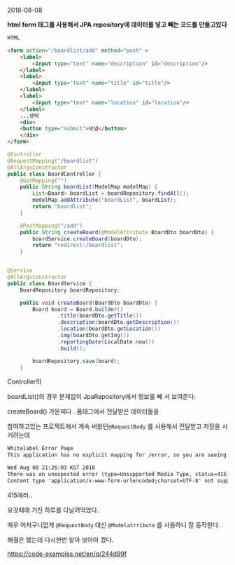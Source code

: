 2018-08-08

**html form 태그를 사용해서 JPA repository에 데이터를 넣고 빼는 코드를 만들고있다**

~~~html
HTML

<form action="/boardlist/add" method="post" >
    <label>
        <input type="text" name="description" id="description"/>
    </label>
    <label>
        <input type="text" name="title" id="title"/>
    </label>
    <label>
        <input type="text" name="location" id="location"/>
    </label>
    ...생략
    <div>
    <button type="submit">보냄</button>
    </div>
</form>

~~~

```java
@Controller
@RequestMapping("/boardlist")
@AllArgsConstructor
public class BoardController {
    @GetMapping("")
    public String boardList(ModelMap modelMap) {
        List<Board> boardList = boardRepository.findAll();
        modelMap.addAttribute("boardList", boardList);
        return "boardlist";
    }

    @PostMapping("/add")
    public String createBoard(@ModelAttribute BoardDto boardDto) {
        boardService.createBoard(boardDto);
        return "redirect:/boardlist";
    }
```

```java

@Service
@AllArgsConstructor
public class BoardService {
    BoardRepository boardRepository;

    public void createBoard(BoardDto boardDto) {
        Board board = Board.builder()
                .title(boardDto.getTitle())
                .description(boardDto.getDescription())
                .location(boardDto.getLocation())
                .img(boardDto.getImg())
                .reportingDate(LocalDate.now())
                .build();

        boardRepository.save(board);
    }

```

Controller의  

boardList()의 경우 문제없이 JpaRepository에서 정보를 빼 서 보여준다.

createBoard() 가문제다 .  폼태그에서 전달받은 데이터들을 

 참여하고있는  프로젝트에서 계속 써왔던`@RequestBody` 를 사용해서 전달받고 저장을 시키려는데 

```html
Whitelabel Error Page
This application has no explicit mapping for /error, so you are seeing this as a fallback.

Wed Aug 08 21:26:03 KST 2018
There was an unexpected error (type=Unsupported Media Type, status=415).
Content type 'application/x-www-form-urlencoded;charset=UTF-8' not supported
```

415에러..

요것때매  거진 하루를 다날려먹었다.

매우 어처구니없게 `@RequestBody` 대신 `@Modelatrribute` 를 사용하니 잘 동작한다.



해결은 했는데 다시한번 알아 보아야 겠다.





<https://code-examples.net/en/q/244d99f>





